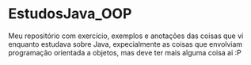 # EstudosJava_OOP
Meu repositório com exercício, exemplos e anotações das coisas que vi enquanto estudava sobre Java, expecialmente as coisas que envolviam programação orientada a objetos, mas deve ter mais alguma coisa ai :P
